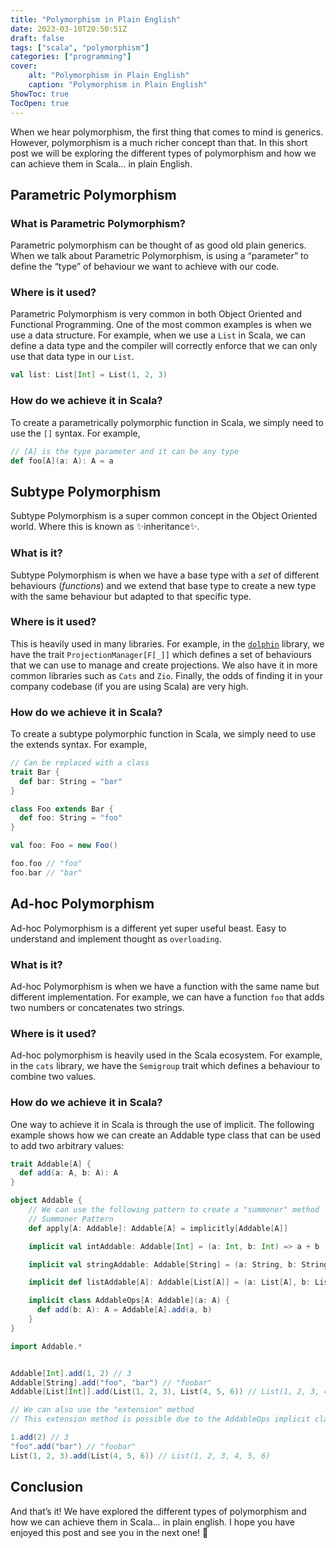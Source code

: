 ```yaml
---
title: "Polymorphism in Plain English"
date: 2023-03-10T20:50:51Z
draft: false
tags: ["scala", "polymorphism"]
categories: ["programming"]
cover:
    alt: "Polymorphism in Plain English"
    caption: "Polymorphism in Plain English"
ShowToc: true
TocOpen: true
---
```


When we hear polymorphism, the first thing that comes to mind is generics. However, polymorphism is a much richer concept than that. In this short post we will be exploring the different types of polymorphism and how we can achieve them in Scala… in plain English.

## Parametric Polymorphism

### What is Parametric Polymorphism?

Parametric polymorphism can be thought of as good old plain generics. When we talk about Parametric Polymorphism, is using a “parameter” to define the “type” of behaviour we want to achieve with our code.

### Where is it used?

Parametric Polymorphism is very common in both Object Oriented and Functional Programming. One of the most common examples is when we use a data structure. For example, when we use a `List` in Scala, we can define a data type and the compiler will correctly enforce that we can only use that data type in our `List`.

```scala
val list: List[Int] = List(1, 2, 3)
```

### How do we achieve it in Scala?

To create a parametrically polymorphic function in Scala, we simply need to use the `[]` syntax. For example,

```scala
// [A] is the type parameter and it can be any type
def foo[A](a: A): A = a
```

## Subtype Polymorphism

Subtype Polymorphism is a super common concept in the Object Oriented world. Where this is known as ✨inheritance✨.

### What is it?

Subtype Polymorphism is when we have a base type with a _set_ of different behaviours (_functions_) and we extend that base type to create a new type with the same behaviour but adapted to that specific type.

### Where is it used?

This is heavily used in many libraries. For example, in the [`dolphin`](https://github.com/lapsusHQ/dolphin/blob/main/modules/core/src/main/scala/ProjectionManager.scala) library, we have the trait `ProjectionManager[F[_]]` which defines a set of behaviours that we can use to manage and create projections. We also have it in more common libraries such as `Cats` and `Zio`. Finally, the odds of finding it in your company codebase (if you are using Scala) are very high.

### How do we achieve it in Scala?

To create a subtype polymorphic function in Scala, we simply need to use the extends syntax. For example,

```scala
// Can be replaced with a class
trait Bar {
  def bar: String = "bar"
}

class Foo extends Bar {
  def foo: String = "foo"
}

val foo: Foo = new Foo()

foo.foo // "foo"
foo.bar // "bar"
```

## Ad-hoc Polymorphism

Ad-hoc Polymorphism is a different yet super useful beast. Easy to understand and implement  thought as `overloading`.

### What is it?

Ad-hoc Polymorphism is when we have a function with the same name but different implementation. For example, we can have a function `foo` that adds two numbers or concatenates two strings.

### Where is it used?

Ad-hoc polymorphism is heavily used in the Scala ecosystem. For example, in the `cats` library, we have the `Semigroup` trait which defines a behaviour to combine two values.

### How do we achieve it in Scala?

One way to achieve it in Scala is through the use of implicit. The following example shows how we can create an Addable type class that can be used to add two arbitrary values:

```scala
trait Addable[A] {
  def add(a: A, b: A): A
}

object Addable {
    // We can use the following pattern to create a "summoner" method
    // Summoner Pattern
    def apply[A: Addable]: Addable[A] = implicitly[Addable[A]]

    implicit val intAddable: Addable[Int] = (a: Int, b: Int) => a + b

    implicit val stringAddable: Addable[String] = (a: String, b: String) => a + b

    implicit def listAddable[A]: Addable[List[A]] = (a: List[A], b: List[A]) => a ++ b

    implicit class AddableOps[A: Addable](a: A) {
      def add(b: A): A = Addable[A].add(a, b)
    }
}

import Addable.*


Addable[Int].add(1, 2) // 3
Addable[String].add("foo", "bar") // "foobar"
Addable[List[Int]].add(List(1, 2, 3), List(4, 5, 6)) // List(1, 2, 3, 4, 5, 6)

// We can also use the "extension" method
// This extension method is possible due to the AddableOps implicit class

1.add(2) // 3
"foo".add("bar") // "foobar"
List(1, 2, 3).add(List(4, 5, 6)) // List(1, 2, 3, 4, 5, 6)
```

## Conclusion

And that’s it! We have explored the different types of polymorphism and how we can achieve them in Scala... in plain english. I hope you have enjoyed this post and see you in the next one! 👋
